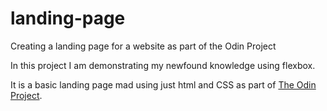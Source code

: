 # landing-page
Creating a landing page for a website as part of the Odin Project

In this project I am demonstrating my newfound knowledge using flexbox. 

It is a basic landing page mad using just html and CSS as part of [The Odin Project](https://www.theodinproject.com/lessons/foundations).